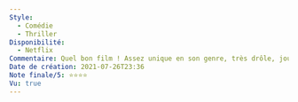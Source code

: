 ```yaml
---
Style:
  - Comédie
  - Thriller
Disponibilité:
  - Netflix
Commentaire: Quel bon film ! Assez unique en son genre, très drôle, joué par des acteurs très bon dans leurs rôles. Le scénario est bien ficelé et imprévisible. Les dialogues sont bons, très équilibrés dans l'humour. J'ai passé un très bon moment. (Vu fatigué, pas une seconde d'absence)
Date de création: 2021-07-26T23:36
Note finale/5: ⭐⭐⭐⭐
Vu: true
---
```

